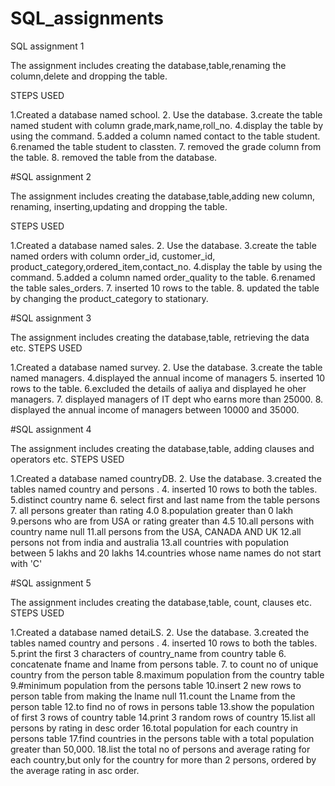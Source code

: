 # SQL_assignments
SQL assignment 1

The assignment includes creating the database,table,renaming the column,delete and dropping the table.

STEPS USED

1.Created a database named school.
2. Use the database.
3.create the table named student with column grade,mark,name,roll_no.
4.display the table by using the command.
5.added a column named contact to the table student.
6.renamed the table student to classten.
7. removed the grade column from the table.
8. removed the table from the database.

#SQL assignment 2

The assignment includes creating the database,table,adding new column, renaming, inserting,updating and dropping the table.

STEPS USED

1.Created a database named sales.
2. Use the database.
3.create the table named orders with column order_id, customer_id, product_category,ordered_item,contact_no.
4.display the table by using the command.
5.added a column named order_quality to the table.
6.renamed the table sales_orders.
7. inserted 10 rows to the table.
8. updated the table by changing the product_category to stationary.


#SQL assignment 3

The assignment includes creating the database,table, retrieving the data etc.
STEPS USED

1.Created a database named survey.
2. Use the database.
3.create the table named managers.
4.displayed the annual income of managers
5. inserted 10 rows to the table.
6.excluded the details of aaliya and displayed he oher managers.
7. displayed managers of IT dept who earns more than 25000.
8. displayed the annual income of managers between 10000 and 35000.

#SQL assignment 4

The assignment includes creating the database,table, adding clauses and operators etc.
STEPS USED

1.Created a database named countryDB.
2. Use the database.
3.created the tables named country and persons .
4. inserted 10 rows to both the tables.
5.distinct country name
6. select first and last name from the table persons
7. all persons greater than rating 4.0
8.population greater than 0 lakh
9.persons who are from USA or rating greater than 4.5
10.all persons with country name null
11.all persons from the USA, CANADA AND UK
12.all persons not from india and australia
13.all countries with population between 5 lakhs and 20 lakhs
14.countries whose name names do not start with 'C'

#SQL assignment 5

The assignment includes creating the database,table, count, clauses etc.
STEPS USED

1.Created a database named detaiLS.
2. Use the database.
3.created the tables named country and persons .
4. inserted 10 rows to both the tables.
5.print the first 3 characters of country_name from country table
6. concatenate fname and lname from persons table.
7. to count no of unique country from the person table
8.maximum population from the country table
9.#minimum population from the persons table
10.insert 2 new rows to person table from making the lname null
11.count the Lname from the person table
12.to find no of rows in persons table
13.show the population of first 3 rows of country table
14.print 3 random rows of country
15.list all persons by rating in desc order 
16.total population for each country in persons table
17.find countries in the persons table with a total population greater than 50,000.
18.list the total no of persons and average rating for each country,but only for the country for more than 2 persons, ordered by the average rating in asc order.



